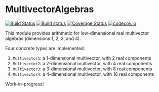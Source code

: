 # MultivectorAlgebras

[![Build Status](https://travis-ci.org/meirizarrygelpi/MultivectorAlgebras.jl.svg?branch=master)](https://travis-ci.org/meirizarrygelpi/MultivectorAlgebras.jl) [![Build status](https://ci.appveyor.com/api/projects/status/4etl2u4wigb8vjvb?svg=true)](https://ci.appveyor.com/project/meirizarrygelpi/multivectoralgebras-jl) [![Coverage Status](https://coveralls.io/repos/github/meirizarrygelpi/MultivectorAlgebras.jl/badge.svg?branch=master)](https://coveralls.io/github/meirizarrygelpi/MultivectorAlgebras.jl?branch=master) [![codecov.io](http://codecov.io/github/meirizarrygelpi/MultivectorAlgebras.jl/coverage.svg?branch=master)](http://codecov.io/github/meirizarrygelpi/MultivectorAlgebras.jl?branch=master)

This module provides arithmetic for low-dimensional real multivector algebras (dimensions 1, 2, 3, and 4).

Four concrete types are implemented:

1. `Multivector1`: a 1-dimensional multivector, with 2 real components
1. `Multivector2`: a 2-dimensional multivector, with 4 real components
1. `Multivector3`: a 3-dimensional multivector, with 8 real components
1. `Multivector4`: a 4-dimensional multivector, with 16 real components

Work-in-progress!